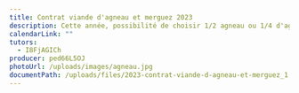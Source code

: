 ```yaml
---
title: Contrat viande d'agneau et merguez 2023
description: Cette année, possibilité de choisir 1/2 agneau ou 1/4 d'agneau.
calendarLink: ""
tutors:
  - I8FjAGICh
producer: ped66L5OJ
photoUrl: /uploads/images/agneau.jpg
documentPath: /uploads/files/2023-contrat-viande-d-agneau-et-merguez_1.pdf
---
```

